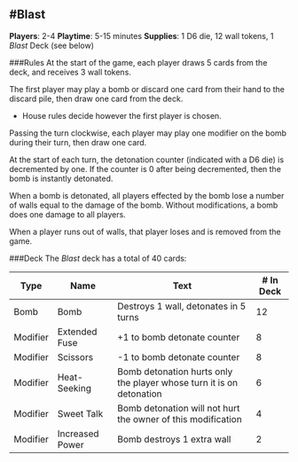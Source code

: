#Blast
---
**Players**: 2-4
**Playtime**: 5-15 minutes
**Supplies**: 1 D6 die, 12 wall tokens, 1 *Blast* Deck (see below)

###Rules
At the start of the game, each player draws 5 cards from the deck, and receives 3 wall tokens.

The first player may play a bomb or discard one card from their hand to the discard pile, then draw one card from the deck.
 
 - House rules decide however the first player is chosen.

Passing the turn clockwise, each player may play one modifier on the bomb during their turn, then draw one card.

At the start of each turn, the detonation counter (indicated with a D6 die) is decremented by one. If the counter is 0 after being decremented, then the bomb is instantly detonated.

When a bomb is detonated, all players effected by the bomb lose a number of walls equal to the damage of the bomb. Without modifications, a bomb does one damage to all players.

When a player runs out of walls, that player loses and is removed from the game.

###Deck
The *Blast* deck has a total of 40 cards:

| Type | Name | Text | \# In Deck|
| ---  | ---  | ---  | ---       |
|Bomb|Bomb|Destroys 1 wall, detonates in 5 turns|12|
|Modifier|Extended Fuse|+1 to bomb detonate counter|8|
|Modifier|Scissors|-1 to bomb detonate counter|8|
|Modifier|Heat-Seeking|Bomb detonation hurts only the player whose turn it is on detonation|6|
|Modifier|Sweet Talk|Bomb detonation will not hurt the owner of this modification|4|
|Modifier|Increased Power|Bomb destroys 1 extra wall|2|

